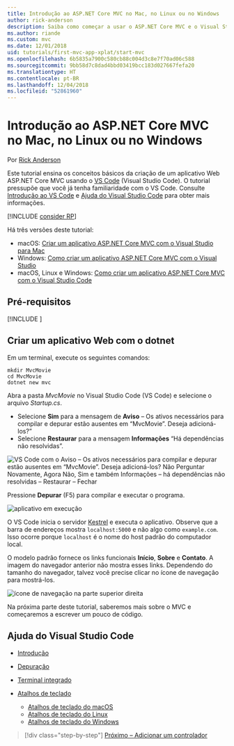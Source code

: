 ```yaml
---
title: Introdução ao ASP.NET Core MVC no Mac, no Linux ou no Windows
author: rick-anderson
description: Saiba como começar a usar o ASP.NET Core MVC e o Visual Studio Code no Windows, no Linux e no macOS
ms.author: riande
ms.custom: mvc
ms.date: 12/01/2018
uid: tutorials/first-mvc-app-xplat/start-mvc
ms.openlocfilehash: 6b5835a7900c580cb88c004d3c8e7f70ad06c588
ms.sourcegitcommit: 9bb58d7c8dad4bbd03419bcc183d027667fefa20
ms.translationtype: HT
ms.contentlocale: pt-BR
ms.lasthandoff: 12/04/2018
ms.locfileid: "52861960"
---
```

# <a name="introduction-to-aspnet-core-mvc-on-macos-linux-or-windows"></a>Introdução ao ASP.NET Core MVC no Mac, no Linux ou no Windows

Por [Rick Anderson](https://twitter.com/RickAndMSFT)

Este tutorial ensina os conceitos básicos da criação de um aplicativo Web ASP.NET Core MVC usando o [VS Code](https://code.visualstudio.com) (Visual Studio Code). O tutorial pressupõe que você já tenha familiaridade com o VS Code. Consulte [Introdução ao VS Code](https://code.visualstudio.com/docs) e [Ajuda do Visual Studio Code](#visual-studio-code-help) para obter mais informações.

[!INCLUDE [consider RP](../../includes/razor.md)]

Há três versões deste tutorial:

* macOS: [Criar um aplicativo ASP.NET Core MVC com o Visual Studio para Mac](xref:tutorials/first-mvc-app-mac/start-mvc)
* Windows: [Como criar um aplicativo ASP.NET Core MVC com o Visual Studio](xref:tutorials/first-mvc-app/start-mvc)
* macOS, Linux e Windows: [Como criar um aplicativo ASP.NET Core MVC com o Visual Studio Code](xref:tutorials/first-mvc-app-xplat/start-mvc) 

## <a name="prerequisites"></a>Pré-requisitos

[!INCLUDE [](~/includes/net-core-prereqs-vscode.md)]

## <a name="create-a-web-app-with-dotnet"></a>Criar um aplicativo Web com o dotnet

Em um terminal, execute os seguintes comandos:

```console
mkdir MvcMovie
cd MvcMovie
dotnet new mvc
```

Abra a pasta *MvcMovie* no Visual Studio Code (VS Code) e selecione o arquivo *Startup.cs*.

* Selecione **Sim** para a mensagem de **Aviso** – Os ativos necessários para compilar e depurar estão ausentes em “MvcMovie”. Deseja adicioná-los?”
* Selecione **Restaurar** para a mensagem **Informações** “Há dependências não resolvidas”.

![VS Code com o Aviso – Os ativos necessários para compilar e depurar estão ausentes em “MvcMovie”. Deseja adicioná-los? Não Perguntar Novamente, Agora Não, Sim e também Informações – há dependências não resolvidas – Restaurar – Fechar](../web-api-vsc/_static/vsc_restore.png)

Pressione **Depurar** (F5) para compilar e executar o programa.

![aplicativo em execução](../first-mvc-app/start-mvc/_static/1.png)

O VS Code inicia o servidor [Kestrel](xref:fundamentals/servers/kestrel) e executa o aplicativo. Observe que a barra de endereços mostra `localhost:5000` e não algo como `example.com`. Isso ocorre porque `localhost` é o nome do host padrão do computador local.

O modelo padrão fornece os links funcionais **Início**, **Sobre** e **Contato**. A imagem do navegador anterior não mostra esses links. Dependendo do tamanho do navegador, talvez você precise clicar no ícone de navegação para mostrá-los.

![ícone de navegação na parte superior direita](../first-mvc-app/start-mvc/_static/2.png)

Na próxima parte deste tutorial, saberemos mais sobre o MVC e começaremos a escrever um pouco de código.

## <a name="visual-studio-code-help"></a>Ajuda do Visual Studio Code

* [Introdução](https://code.visualstudio.com/docs)
* [Depuração](https://code.visualstudio.com/docs/editor/debugging)
* [Terminal integrado](https://code.visualstudio.com/docs/editor/integrated-terminal)
* [Atalhos de teclado](https://code.visualstudio.com/docs/getstarted/keybindings#_keyboard-shortcuts-reference)

  * [Atalhos de teclado do macOS](https://code.visualstudio.com/shortcuts/keyboard-shortcuts-macos.pdf)
  * [Atalhos de teclado do Linux](https://code.visualstudio.com/shortcuts/keyboard-shortcuts-linux.pdf)
  * [Atalhos de teclado do Windows](https://code.visualstudio.com/shortcuts/keyboard-shortcuts-windows.pdf)

> [!div class="step-by-step"]
> [Próximo – Adicionar um controlador](adding-controller.md)

